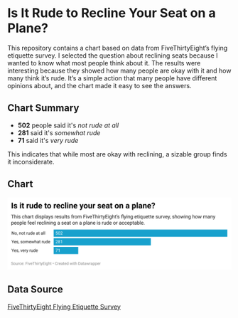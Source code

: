 # Is It Rude to Recline Your Seat on a Plane?

This repository contains a chart based on data from FiveThirtyEight’s flying etiquette survey. I selected the question about reclining seats because I wanted to know what most people think about it. The results were interesting because they showed how many people are okay with it and how many think it’s rude. It’s a simple action that many people have different opinions about, and the chart made it easy to see the answers.

## Chart Summary
- **502** people said it's *not rude at all*
- **281** said it's *somewhat rude*
- **71** said it's *very rude*

This indicates that while most are okay with reclining, a sizable group finds it inconsiderate.

## Chart

![Reclining Seat Chart](2wyEv-is-it-rude-to-recline-your-seat-on-a-plane--2.png)

## Data Source
[FiveThirtyEight Flying Etiquette Survey](https://github.com/fivethirtyeight/data/tree/master/flying-etiquette-survey)

